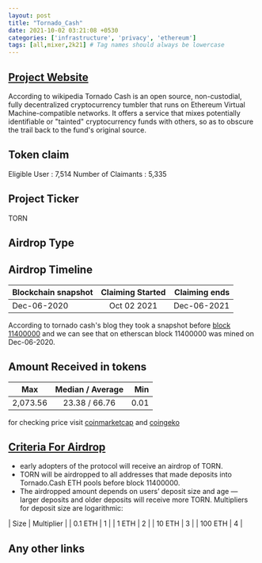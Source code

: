```yaml
---
layout: post
title: "Tornado_Cash"
date: 2021-10-02 03:21:08 +0530
categories: ['infrastructure', 'privacy', 'ethereum']
tags: [all,mixer,2k21] # Tag names should always be lowercase
---
```




## [Project Website](https://tornadocash.eth.link/)

According to wikipedia Tornado Cash is an open source, non-custodial, fully decentralized cryptocurrency tumbler that runs on Ethereum Virtual Machine-compatible networks. It offers a service that mixes potentially identifiable or "tainted" cryptocurrency funds with others, so as to obscure the trail back to the fund's original source.

## Token claim

Eligible User : 7,514
Number of Claimants : 5,335

## Project Ticker

TORN

## Airdrop Type

## Airdrop Timeline

| Blockchain snapshot     | Claiming Started           | Claiming ends    |
| ----------------------- |:--------------------------:| ----------------:|
|      Dec-06-2020        |        Oct 02 2021         |   Dec-06-2021    |

According to tornado cash's blog they took a snapshot before [block 11400000](https://etherscan.io/block/11400000) and we can see that on etherscan block 11400000 was mined on Dec-06-2020.  

## Amount Received in tokens  

| Max        |    Median / Average  |       Min    |
| ---------- |:--------------------:| ------------:|
| 2,073.56   |     23.38 / 66.76    |       0.01   |  

for checking price visit [coinmarketcap](https://coinmarketcap.com/currencies/torn) and [coingeko](https://www.coingecko.com/en/coins/torn)

## [Criteria For Airdrop](https://tornado-cash.medium.com/tornado-cash-governance-proposal-a55c5c7d0703)

* early adopters of the protocol will receive an airdrop of TORN.
* TORN will be airdropped to all addresses that made deposits into Tornado.Cash ETH pools before block 11400000.
* The airdropped amount depends on users’ deposit size and age — larger deposits and older deposits will receive more TORN. Multipliers for deposit size are logarithmic:

| Size        | Multiplier |
|  0.1 ETH    |    1       |
|  1 ETH      |    2       |
|  10 ETH     |    3       |
|  100 ETH    |    4       |

## Any other links
